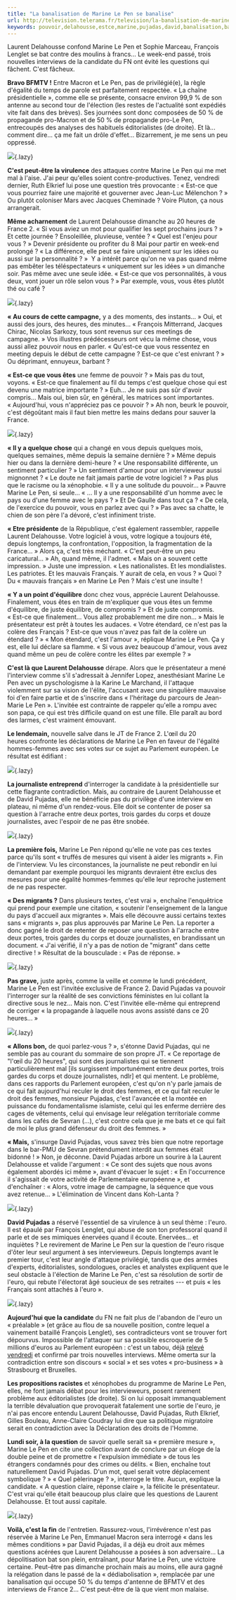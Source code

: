 ```yaml
---
title: "La banalisation de Marine Le Pen se banalise"
url: http://television.telerama.fr/television/la-banalisation-de-marine-le-pen-se-banalise,157595.php
keywords: pouvoir,delahousse,estce,marine,pujadas,david,banalisation,banalise,cest,pen,question,laurent
---
```

Laurent Delahousse confond Marine Le Pen et Sophie Marceau, François Lenglet se bat contre des moulins à francs... Le week-end passé, trois nouvelles interviews de la candidate du FN ont évité les questions qui fâchent. C'est fâcheux.

**Bravo BFMTV !** Entre Macron et Le Pen, pas de privilégié(e), la règle d'égalité du temps de parole est parfaitement respectée. « La chaîne présidentielle », comme elle se présente, consacre environ 99,9 % de son antenne au second tour de l'élection (les restes de l'actualité sont expédiés vite fait dans des brèves). Ses journées sont donc composées de 50 % de propagande pro-Macron et de 50 % de propagande pro-Le Pen, entrecoupés des analyses des habituels éditorialistes (de droite). Et là... comment dire... ça me fait un drôle d'effet... Bizarrement, je me sens un peu oppressé.

![](https://www.telerama.fr/sites/tr_master/themes/tr/images/trans.gif){.lazy}

**C'est peut-être la virulence** des attaques contre Marine Le Pen qui me met mal à l'aise. J'ai peur qu'elles soient contre-productives. Tenez, vendredi dernier, Ruth Elkrief lui pose une question très provocante : « Est-ce que vous pourriez faire une majorité et gouverner avec Jean-Luc Mélenchon ? » Ou plutôt coloniser Mars avec Jacques Cheminade ? Voire Pluton, ça nous arrangerait.

**Même acharnement** de Laurent Delahousse dimanche au 20 heures de France 2. « Si vous aviez un mot pour qualifier les sept prochains jours ? » Et cette journée ? Ensoleillée, pluvieuse, ventée ? « Quel est l'enjeu pour vous ? » Devenir présidente ou profiter du 8 Mai pour partir en week-end prolongé ? « La différence, elle peut se faire uniquement sur les idées ou aussi sur la personnalité ? »  Y a intérêt parce qu'on ne va pas quand même pas embêter les téléspectateurs « uniquement sur les idées » un dimanche soir. Pas même avec une seule idée. « Est-ce que vos personnalités, à vous deux, vont jouer un rôle selon vous ? » Par exemple, vous, vous êtes plutôt thé ou café ?

![](https://www.telerama.fr/sites/tr_master/themes/tr/images/trans.gif){.lazy}

**« Au cours de cette campagne,** y a des moments, des instants... » Oui, et aussi des jours, des heures, des minutes... « François Mitterrand, Jacques Chirac, Nicolas Sarkozy, tous sont revenus sur ces meetings de campagne. » Vos illustres prédécesseurs ont vécu la même chose, vous aussi allez pouvoir nous en parler. « Qu'est-ce que vous ressentez en meeting depuis le début de cette campagne ? Est-ce que c'est enivrant ? » Ou déprimant, ennuyeux, barbant ?

**« Est-ce que vous êtes** une femme de pouvoir ? » Mais pas du tout, voyons. « Est-ce que finalement au fil du temps c'est quelque chose qui est devenu une matrice importante ? » Euh... Je ne suis pas sûr d'avoir compris... Mais oui, bien sûr, en général, les matrices sont importantes. « Aujourd'hui, vous n'appréciez pas ce pouvoir ? » Ah non, beurk le pouvoir, c'est dégoûtant mais il faut bien mettre les mains dedans pour sauver la France.

![](https://www.telerama.fr/sites/tr_master/themes/tr/images/trans.gif){.lazy}

**« Il y a quelque chose** qui a changé en vous depuis quelques mois, quelques semaines, même depuis la semaine dernière ? » Même depuis hier ou dans la dernière demi-heure ? « Une responsabilité différente, un sentiment particulier ? » Un sentiment d'amour pour un intervieweur aussi mignonnet ? « Le doute ne fait jamais partie de votre logiciel ? » Pas plus que le racisme ou la xénophobie. « Il y a une solitude du pouvoir... » Pauvre Marine Le Pen, si seule... « ... Il y a une responsabilité d'un homme avec le pays ou d'une femme avec le pays ? » Et De Gaulle dans tout ça ? « De cela, de l'exercice du pouvoir, vous en parlez avec qui ? » Pas avec sa chatte, le chien de son père l'a dévoré, c'est infiniment triste.

**« Etre présidente** de la République, c'est également rassembler, rappelle Laurent Delahousse. Votre logiciel à vous, votre logique a toujours été, depuis longtemps, la confrontation, l'opposition, la fragmentation de la France... » Alors ça, c'est très méchant. « C'est peut-être un peu caricatural... » Ah, quand même, il l'admet. « Mais on a souvent cette impression. » Juste une impression. « Les nationalistes. Et les mondialistes. Les patriotes. Et les mauvais Français. Y aurait de cela, en vous ? » Quoi ? Du « mauvais français » en Marine Le Pen ? Mais c'est une insulte !

**« Y a un point d'équilibre** donc chez vous, apprécie Laurent Delahousse. Finalement, vous êtes en train de m'expliquer que vous êtes un femme d'équilibre, de juste équilibre, de compromis ? » Et de juste compromis. « Est-ce que finalement... Vous allez probablement me dire non... » Mais le présentateur est prêt à toutes les audaces. « Votre étendard, ce n'est pas la colère des Français ? Est-ce que vous n'avez pas fait de la colère un étendard ? » « Mon étendard, c'est l'amour », réplique Marine Le Pen. Ça y est, elle lui déclare sa flamme. « Si vous avez beaucoup d'amour, vous avez quand même un peu de colère contre les élites par exemple ? »

**C'est là que Laurent Delahousse** dérape. Alors que le présentateur a mené l'interview comme s'il s'adressait à Jennifer Lopez, anesthésiant Marine Le Pen avec un pyschologisme à la Karine Le Marchand, il l'attaque violemment sur sa vision de l'élite, l'accusant avec une singulière mauvaise foi d'en faire partie et de s'inscrire dans « l'héritage du parcours de Jean-Marie Le Pen ». L'invitée est contrainte de rappeler qu'elle a rompu avec son papa, ce qui est très difficile quand on est une fille. Elle paraît au bord des larmes, c'est vraiment émouvant.

**Le lendemain,** nouvelle salve dans le JT de France 2. L'œil du 20 heures confronte les déclarations de Marine Le Pen en faveur de l'égalité hommes-femmes avec ses votes sur ce sujet au Parlement européen. Le résultat est édifiant :

![](https://www.telerama.fr/sites/tr_master/themes/tr/images/trans.gif){.lazy}

**La journaliste entreprend** d'interroger la candidate à la présidentielle sur cette flagrante contradiction. Mais, au contraire de Laurent Delahousse et de David Pujadas, elle ne bénéficie pas du privilège d'une interview en plateau, ni même d'un rendez-vous. Elle doit se contenter de poser sa question à l'arrache entre deux portes, trois gardes du corps et douze journalistes, avec l'espoir de ne pas être snobée.

![](https://www.telerama.fr/sites/tr_master/themes/tr/images/trans.gif){.lazy}

**La première fois,** Marine Le Pen répond qu'elle ne vote pas ces textes parce qu'ils sont « truffés de mesures qui visent à aider les migrants ». Fin de l'interview. Vu les circonstances, la journaliste ne peut rebondir en lui demandant par exemple pourquoi les migrants devraient être exclus des mesures pour une égalité hommes-femmes qu'elle leur reproche justement de ne pas respecter.

**« Des migrants ?** Dans plusieurs textes, c'est vrai », enchaîne l'enquêtrice qui prend pour exemple une citation, « soutenir l'enseignement de la langue du pays d'accueil aux migrantes ». Mais elle découvre aussi certains textes sans « migrants », pas plus approuvés par Marine Le Pen. La reporter a donc gagné le droit de retenter de reposer une question à l'arrache entre deux portes, trois gardes du corps et douze journalistes, en brandissant un document. « J'ai vérifié, il n'y a pas de notion de "migrant" dans cette directive ! » Résultat de la bousculade : « Pas de réponse. »

![](https://www.telerama.fr/sites/tr_master/themes/tr/images/trans.gif){.lazy}

**Pas grave,** juste après, comme la veille et comme le lundi précédent, Marine Le Pen est l'invitée exclusive de France 2. David Pujadas va pouvoir l'interroger sur la réalité de ses convictions féministes en lui collant la directive sous le nez... Mais non. C'est l'invitée elle-même qui entreprend de corriger « la propagande à laquelle nous avons assisté dans ce 20 heures... »

![](https://www.telerama.fr/sites/tr_master/themes/tr/images/trans.gif){.lazy}

**« Allons bon,** de quoi parlez-vous ? », s'étonne David Pujadas, qui ne semble pas au courant du sommaire de son propre JT. « Ce reportage de "l'œil du 20 heures", qui sont des journalistes qui se tiennent particulièrement mal \[ils surgissent importunément entre deux portes, trois gardes du corps et douze journalistes, ndlr\] et qui mentent. Le problème, dans ces rapports du Parlement européen, c'est qu'on n'y parle jamais de ce qui fait aujourd'hui reculer le droit des femmes, et ce qui fait reculer le droit des femmes, monsieur Pujadas, c'est l'avancée et la montée en puissance du fondamentalisme islamiste, celui qui les enferme derrière des cages de vêtements, celui qui envisage leur relégation territoriale comme dans les cafés de Sevran (...), c'est contre cela que je me bats et ce qui fait de moi le plus grand défenseur du droit des femmes. »

**« Mais,** s'insurge David Pujadas, vous savez très bien que notre reportage dans le bar-PMU de Sevran prétendument interdit aux femmes était bidonné ! » Non, je déconne. David Pujadas arbore un sourire à la Laurent Delahousse et valide l'argument : « Ce sont des sujets que nous avons également abordés ici même », avant d'évacuer le sujet : « En l'occurrence il s'agissait de votre activité de Parlementaire européenne », et d'enchaîner : « Alors, votre image de campagne, la séquence que vous avez retenue... » L'élimination de Vincent dans Koh-Lanta ?

![](https://www.telerama.fr/sites/tr_master/themes/tr/images/trans.gif){.lazy}

**David Pujadas** a réservé l'essentiel de sa virulence à un seul thème : l'euro. Il est épaulé par François Lenglet, qui abuse de son ton professoral quand il parle et de ses mimiques énervées quand il écoute. Enervées... et inquiètes ? Le revirement de Marine Le Pen sur la question de l'euro risque d'ôter leur seul argument à ses intervieweurs. Depuis longtemps avant le premier tour, c'est leur angle d'attaque privilégié, tandis que des armées d'experts, éditorialistes, sondologues, oracles et analystes expliquent que le seul obstacle à l'élection de Marine Le Pen, c'est sa résolution de sortir de l'euro, qui rebute l'électorat âgé soucieux de ses retraites --- et puis « les Français sont attachés à l'euro ».

![](https://www.telerama.fr/sites/tr_master/themes/tr/images/trans.gif){.lazy}

**Aujourd'hui que la candidate** du FN ne fait plus de l'abandon de l'euro un « préalable » (et grâce au flou de sa nouvelle position, contre lequel a vainement bataillé François Lenglet), ses contradicteurs vont se trouver fort dépourvus. Impossible de l'attaquer sur sa possible escroquerie de 5 millions d'euros au Parlement européen : c'est un tabou, déjà [relevé vendredi](http://television.telerama.fr/television/macron-le-pen-meme-absence-de-combat,157373.php) et confirmé par trois nouvelles interviews. Même omerta sur la contradiction entre son discours « social » et ses votes « pro-business » à Strasbourg et Bruxelles.

**Les propositions racistes** et xénophobes du programme de Marine Le Pen, elles, ne font jamais débat pour les intervieweurs, posent rarement problème aux éditorialistes (de droite). Si on lui opposait immanquablement la terrible dévaluation que provoquerait fatalement une sortie de l'euro, je n'ai pas encore entendu Laurent Delahousse, David Pujadas, Ruth Elkrief, Gilles Bouleau, Anne-Claire Coudray lui dire que sa politique migratoire serait en contradiction avec la Déclaration des droits de l'Homme.

**Lundi soir, à la question** de savoir quelle serait sa « première mesure », Marine Le Pen en cite une collection avant de conclure par un éloge de la double peine et de promettre « l'expulsion immédiate » de tous les étrangers condamnés pour des crimes ou délits. « Bien, enchaîne tout naturellement David Pujadas. D'un mot, quel serait votre déplacement symbolique ? » « Quel pèlerinage ? », interroge le titre. Aucun, explique la candidate. « A question claire, réponse claire », la félicite le présentateur. C'est vrai qu'elle était beaucoup plus claire que les questions de Laurent Delahousse. Et tout aussi capitale.

![](https://www.telerama.fr/sites/tr_master/themes/tr/images/trans.gif){.lazy}

**Voilà, c'est la fin** de l'entretien. Rassurez-vous, l'irrévérence n'est pas réservée à Marine Le Pen, Emmanuel Macron sera interrogé « dans les mêmes conditions » par David Pujadas, il a déjà eu droit aux mêmes questions acérées que Laurent Delahousse a posées à son adversaire... La dépolitisation bat son plein, entraînant, pour Marine Le Pen, une victoire certaine. Peut-être pas dimanche prochain mais au moins, elle aura gagné la relégation dans le passé de la « dédiabolisation », remplacée par une banalisation qui occupe 50 % du temps d'antenne de BFMTV et des interviews de France 2... C'est peut-être de là que vient mon malaise.

 

